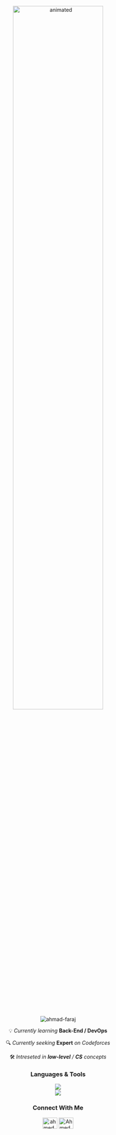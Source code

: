 <p align="center">
  <img src="https://github.com/Ahmad-Faraj/Ahmad-Faraj/assets/148560615/4c71522d-263c-4a72-a5fb-30154136986a" alt="animated" width="70%"/>
</p>

<p align="center"> <img src="https://komarev.com/ghpvc/?username=ahmad-faraj&label=Profile%20views&color=1a1a1a&style=for-the-badge" alt="ahmad-faraj" /> </p>

<p align="center">💡 <i>Currently learning </i><b>Back-End / DevOps</b><i></i></p>
<p align="center">🔍 <i>Currently seeking </i><b>Expert</b><i> on Codeforces</i></p>
<p align="center">🛠️ <i>Intreseted in <b>low-level</b> / <b>CS</b> concepts</i></p>

<h3 align="center">Languages & Tools</h3>
<p align="center">
  <a href="https://skillicons.dev">
    <img src="https://skillicons.dev/icons?i=cpp,java,python,javascript,html,css" />
    <br>
    <img src="https://skillicons.dev/icons?i=nodejs,express,mysql,postgresql,mongodb,matlab" />
  </a>
</p>
<h3 align="center">Connect With Me</h3>
<p align="center">
<a href="https://codeforces.com/profile/ahmed_faraj" target="blank"><img align="center" src="https://raw.githubusercontent.com/rahuldkjain/github-profile-readme-generator/master/src/images/icons/Social/codeforces.svg" alt="ahmed_faraj" height="30" width="40" /></a>
<a href="https://www.leetcode.com/Ahmed_Faraj" target="blank"><img align="center" src="https://raw.githubusercontent.com/rahuldkjain/github-profile-readme-generator/master/src/images/icons/Social/leet-code.svg" alt="Ahmed_Faraj" height="30" width="40" /></a>
</p>

